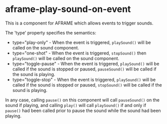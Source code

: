 # aframe-play-sound-on-event

This is a component for AFRAME which allows events to trigger sounds. 

The 'type' property specifies the semantics:

* type="play-only" - When the event is triggered, `playSound()` will be called on the sound component.   
* type="one-shot" - When the event is triggered, `stopSound()` then `playSound()` will be called on the sound component.   
* type="toggle-pause" - When the event is triggered, `playSound()` will be called if the sound is stopped or paused, `pauseSound()` will be called if the sound is playing.   
* type="toggle-stop" - When the event is triggered, `playSound()` will be called if the sound is stopped or paused, `stopSound()` will be called if the sound is playing.   

In any case, calling `pause()` on this component will call `pauseSound()` on the sound if playing, and calling `play()` will call `playSound()` if and only if `pause()` had been called prior to pause the sound while the sound had been playing.